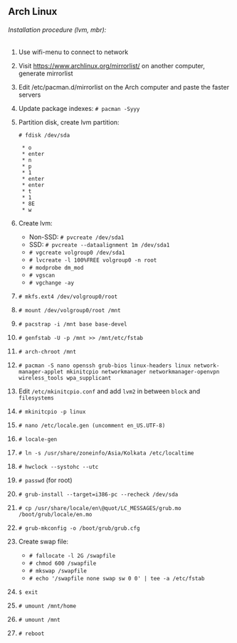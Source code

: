 ## Arch Linux

###### Installation procedure (lvm, mbr):
  1. Use wifi-menu to connect to network
  2. Visit https://www.archlinux.org/mirrorlist/ on another computer, generate mirrorlist
  3. Edit /etc/pacman.d/mirrorlist on the Arch computer and paste the faster servers
  4. Update package indexes: `# pacman -Syyy`
  5. Partition disk, create lvm partition:
       
       `# fdisk /dev/sda`
        
          * o
          * enter
          * n
          * p
          * 1
          * enter
          * enter
          * t
          * 1
          * 8E
          * w
        
  6.  Create lvm:
        * Non-SSD: `# pvcreate /dev/sda1`
        * SSD: `# pvcreate --dataalignment 1m /dev/sda1`
        * `# vgcreate volgroup0 /dev/sda1`
        * `# lvcreate -l 100%FREE volgroup0 -n root`
        * `# modprobe dm_mod`
        * `# vgscan`
        * `# vgchange -ay`

  7. `# mkfs.ext4 /dev/volgroup0/root`
  8. `# mount /dev/volgroup0/root /mnt`
  9. `# pacstrap -i /mnt base base-devel`
  10. `# genfstab -U -p /mnt >> /mnt/etc/fstab`
  11. `# arch-chroot /mnt`
  12. `# pacman -S nano openssh grub-bios linux-headers linux network-manager-applet mkinitcpio networkmanager networkmanager-openvpn wireless_tools wpa_supplicant`
  13. Edit `/etc/mkinitcpio.conf` and add `lvm2` in between `block` and `filesystems`
  14. `# mkinitcpio -p linux`
  15. `# nano /etc/locale.gen (uncomment en_US.UTF-8)`
  16. `# locale-gen`
  17. `# ln -s /usr/share/zoneinfo/Asia/Kolkata /etc/localtime`
  18. `# hwclock --systohc --utc`
  19. `# passwd` (for root)
  20. `# grub-install --target=i386-pc --recheck /dev/sda`
  21. `# cp /usr/share/locale/en\@quot/LC_MESSAGES/grub.mo /boot/grub/locale/en.mo`
  22. `# grub-mkconfig -o /boot/grub/grub.cfg`
  23. Create swap file:
        * `# fallocate -l 2G /swapfile`
        * `# chmod 600 /swapfile`
        * `# mkswap /swapfile`
        * `# echo '/swapfile none swap sw 0 0' | tee -a /etc/fstab`

  24. `$ exit`
  25. `# umount /mnt/home`
  26. `# umount /mnt`
  27. `# reboot`
